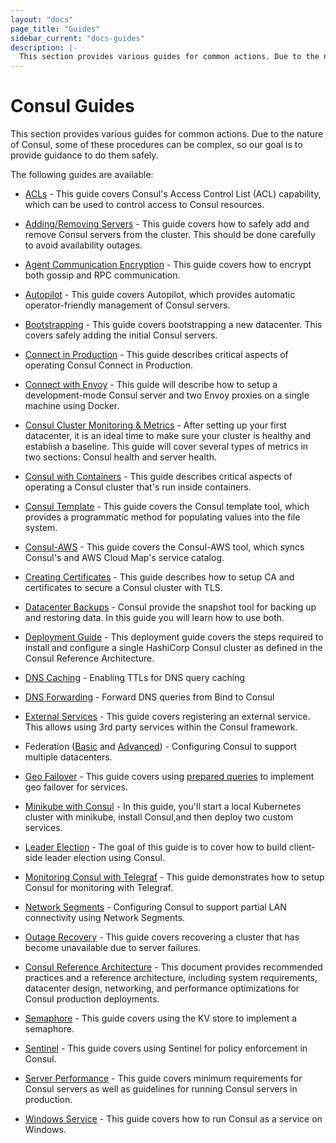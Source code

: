 ```yaml
---
layout: "docs"
page_title: "Guides"
sidebar_current: "docs-guides"
description: |-
  This section provides various guides for common actions. Due to the nature of Consul, some of these procedures can be complex, so our goal is to provide guidance to do them safely.
---
```


# Consul Guides

This section provides various guides for common actions. Due to the nature
of Consul, some of these procedures can be complex, so our goal is to provide
guidance to do them safely.

The following guides are available:

* [ACLs](/docs/guides/acl.html) - This guide covers Consul's Access Control List (ACL) capability, which can be used to control access to Consul resources.

* [Adding/Removing Servers](/docs/guides/servers.html) - This guide covers how to safely add and remove Consul servers from the cluster. This should be done carefully to avoid availability outages.

* [Agent Communication Encryption](/docs/guides/agent-encryption.html) - This guide covers how to encrypt both gossip and RPC communication.
 
* [Autopilot](/docs/guides/autopilot.html) - This guide covers Autopilot, which provides automatic operator-friendly management of Consul servers.

* [Bootstrapping](/docs/guides/bootstrapping.html) - This guide covers bootstrapping a new datacenter. This covers safely adding the initial Consul servers.

* [Connect in Production](/docs/guides/connect-production.html) - This guide describes critical aspects of operating Consul Connect in Production.

* [Connect with Envoy](/docs/guides/connect-envoy.html) - This guide will describe how to setup a development-mode Consul server and two Envoy proxies on a single machine using Docker.

* [Consul Cluster Monitoring & Metrics](/docs/guides/cluster-monitoring-metrics.html) - After setting up your first datacenter, it is an ideal time to make sure your cluster is healthy and establish a baseline. This guide will cover several types of metrics in two sections: Consul health and server health.

* [Consul with Containers](/docs/guides/consul-containers.html) - This guide describes critical aspects of operating a Consul cluster that's run inside containers.

* [Consul Template](/docs/guides/consul-template.html) - This guide covers the Consul template tool, which provides a programmatic method for populating values into the file system.

* [Consul-AWS](/docs/guides/consul-aws.html) - This guide covers the Consul-AWS tool, which syncs Consul's and AWS Cloud Map's service catalog.

* [Creating Certificates](/docs/guides/creating-certificates.html) - This guide describes how to setup CA and certificates to secure a Consul cluster with TLS.

* [Datacenter Backups](/docs/guides/backup.html) - Consul provide the snapshot tool for backing up and restoring data. In this guide you will learn how to use both.

* [Deployment Guide](/docs/guides/deployment-guide.html) - This deployment guide covers the steps required to install and configure a single HashiCorp Consul cluster as defined in the Consul Reference Architecture.

* [DNS Caching](/docs/guides/dns-cache.html) - Enabling TTLs for DNS query caching

* [DNS Forwarding](/docs/guides/forwarding.html) - Forward DNS queries from Bind to Consul

* [External Services](/docs/guides/external.html) - This guide covers registering an external service. This allows using 3rd party services within the Consul framework.

* Federation ([Basic](/docs/guides/datacenters.html) and [Advanced](/docs/guides/areas.html)) - Configuring Consul to support multiple datacenters.

* [Geo Failover](/docs/guides/geo-failover.html) - This guide covers using [prepared queries](/api/query.html) to implement geo failover for services.

* [Minikube with Consul](/docs/guides/minikube.html) - In this guide, you'll start a local Kubernetes cluster with minikube, install Consul,and then deploy two custom services.

* [Leader Election](/docs/guides/leader-election.html) - The goal of this guide is to cover how to build client-side leader election using Consul.

* [Monitoring Consul with Telegraf](/docs/guides/monitoring-telegraf.html) - This guide demonstrates how to setup Consul for monitoring with Telegraf.

* [Network Segments](/docs/guides/segments.html) - Configuring Consul to support partial LAN connectivity using Network Segments.

* [Outage Recovery](/docs/guides/outage.html) - This guide covers recovering a cluster that has become unavailable due to server failures.

* [Consul Reference Architecture](/docs/guides/deployment.html) - This document provides recommended practices and a reference architecture, including system requirements, datacenter design, networking, and performance optimizations for Consul production deployments.

* [Semaphore](/docs/guides/semaphore.html) - This guide covers using the KV store to implement a semaphore.

* [Sentinel](/docs/guides/sentinel.html) - This guide covers using Sentinel for policy enforcement in Consul.

* [Server Performance](/docs/guides/performance.html) - This guide covers minimum requirements for Consul servers as well as guidelines for running Consul servers in production.

* [Windows Service](/docs/guides/windows-guide.html) - This guide covers how to run Consul as a service on Windows.

